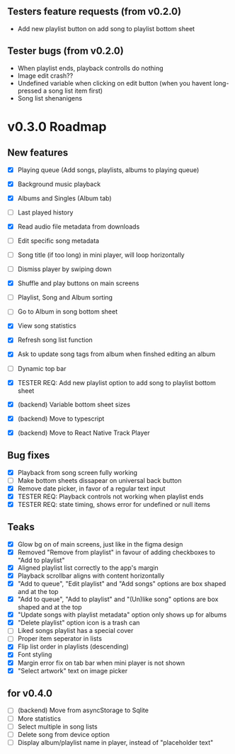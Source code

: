 ## Testers feature requests (from v0.2.0)

-   Add new playlist button on add song to playlist bottom sheet

## Tester bugs (from v0.2.0)

-   When playlist ends, playback controlls do nothing
-   Image edit crash??
-   Undefined variable when clicking on edit button (when you havent long-pressed a song list item first)
-   Song list shenanigens

# v0.3.0 Roadmap

## New features

-   [x] Playing queue (Add songs, playlists, albums to playing queue)
-   [x] Background music playback
-   [x] Albums and Singles (Album tab)
-   [ ] Last played history
-   [x] Read audio file metadata from downloads
-   [ ] Edit specific song metadata
-   [ ] Song title (if too long) in mini player, will loop horizontally
-   [ ] Dismiss player by swiping down
-   [x] Shuffle and play buttons on main screens

-   [ ] Playlist, Song and Album sorting
-   [ ] Go to Album in song bottom sheet
-   [x] View song statistics
-   [x] Refresh song list function
-   [x] Ask to update song tags from album when finshed editing an album
-   [ ] Dynamic top bar

-   [x] TESTER REQ: Add new playlist option to add song to playlist bottom sheet
-   [x] (backend) Variable bottom sheet sizes
-   [x] (backend) Move to typescript
-   [x] (backend) Move to React Native Track Player

## Bug fixes

-   [x] Playback from song screen fully working
-   [ ] Make bottom sheets dissapear on universal back button
-   [x] Remove date picker, in favor of a regular text input
-   [x] TESTER REQ: Playback controls not working when playlist ends
-   [x] TESTER REQ: state timing, shows error for undefined or null items

## Teaks

-   [x] Glow bg on of main screens, just like in the figma design
-   [x] Removed "Remove from playlist" in favour of adding checkboxes to "Add to playlist"
-   [x] Aligned playlist list correctly to the app's margin
-   [x] Playback scrollbar aligns with content horizontally
-   [x] "Add to queue", "Edit playlist" and "Add songs" options are box shaped and at the top
-   [x] "Add to queue", "Add to playlist" and "(Un)like song" options are box shaped and at the top
-   [x] "Update songs with playlist metadata" option only shows up for albums
-   [x] "Delete playlist" option icon is a trash can
-   [ ] Liked songs playlist has a special cover
-   [ ] Proper item seperator in lists
-   [x] Flip list order in playlists (descending)
-   [x] Font styling
-   [x] Margin error fix on tab bar when mini player is not shown
-   [x] "Select artwork" text on image picker

## for v0.4.0

-   [ ] (backend) Move from asyncStorage to Sqlite
-   [ ] More statistics
-   [ ] Select multiple in song lists
-   [ ] Delete song from device option
-   [ ] Display album/playlist name in player, instead of "placeholder text"
